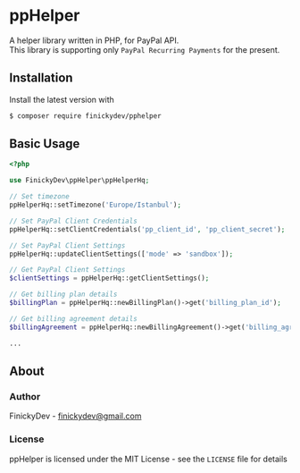 # ppHelper
A helper library written in PHP, for PayPal API. <br />
This library is supporting only `PayPal Recurring Payments` for the present.

## Installation

Install the latest version with

```bash
$ composer require finickydev/pphelper
```

## Basic Usage

```php
<?php

use FinickyDev\ppHelper\ppHelperHq;

// Set timezone
ppHelperHq::setTimezone('Europe/Istanbul');

// Set PayPal Client Credentials
ppHelperHq::setClientCredentials('pp_client_id', 'pp_client_secret');

// Set PayPal Client Settings
ppHelperHq::updateClientSettings(['mode' => 'sandbox']);

// Get PayPal Client Settings
$clientSettings = ppHelperHq::getClientSettings();

// Get billing plan details
$billingPlan = ppHelperHq::newBillingPlan()->get('billing_plan_id');

// Get billing agreement details
$billingAgreement = ppHelperHq::newBillingAgreement()->get('billing_agreement_id');

...
```

## About

### Author

FinickyDev - <finickydev@gmail.com>

### License

ppHelper is licensed under the MIT License - see the `LICENSE` file for details
